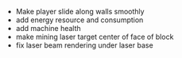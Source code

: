 - Make player slide along walls smoothly
- add energy resource and consumption
- add machine health
- make mining laser target center of face of block
- fix laser beam rendering under laser base